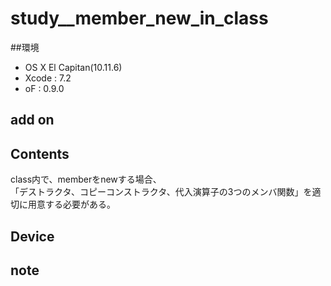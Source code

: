 # study__member_new_in_class #

##環境
*	OS X El Capitan(10.11.6)
*	Xcode : 7.2
*	oF : 0.9.0

## add on ##

## Contents ##
class内で、memberをnewする場合、  
「デストラクタ、コピーコンストラクタ、代入演算子の3つのメンバ関数」を適切に用意する必要がある。

## Device ##

## note ##



